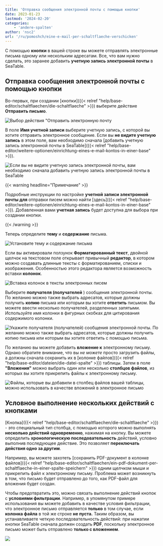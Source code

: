 ```yaml
---
title: 'Отправка сообщения электронной почты с помощью кнопки'
date: 2023-01-23
lastmod: '2024-02-20'
categories:
    - 'andere-spalten'
author: 'nsc2'
url: '/ru/pomoshch/eine-e-mail-per-schaltflaeche-verschicken'
---
```


С помощью **кнопки** в вашей строке вы можете отправлять электронные письма одному или нескольким адресатам. Все, что вам нужно сделать, это заранее добавить **учетную запись электронной почты** в SeaTable.

## Отправка сообщения электронной почты с помощью кнопки

Во-первых, при создании [кнопки]({{< relref "help/base-editor/schaltflaechen/die-schaltflaeche" >}}) выберите действие **Отправить письмо**.

![Выбор действия "Отправить электронную почту](images/send-email-action.png)

В поле **Имя учетной записи** выберите учетную запись, с которой вы хотите отправить электронное сообщение. Если вы **не видите учетную запись** в этом поле, вам необходимо сначала [добавить учетную запись электронной почты в SeaTable]({{< relref "help/base-editor/weitere-optionen/einrichtung-eines-e-mail-kontos-in-einer-base" >}}).

![Если вы не видите учетную запись электронной почты, вам необходимо сначала добавить учетную запись электронной почты в SeaTable](images/add-email-account.png)

{{< warning  headline="Примечание" >}}

Подробные инструкции по настройке **учетной записи электронной почты для** отправки писем можно найти [здесь]({{< relref "help/base-editor/weitere-optionen/einrichtung-eines-e-mail-kontos-in-einer-base" >}}). Добавленная вами **учетная запись** будет доступна для выбора при создании кнопки.

{{< /warning >}}

Теперь определите **тему** и **содержание** письма.

![Установите тему и содержание письма](images/subject-and-message.png)

Если вы активировали ползунок **Форматированный текст**, двойной щелчок на текстовом поле открывает привычный **редактор**, в котором можно создавать длинные тексты с форматированием, списки и изображения. Особенностью этого редактора является возможность вставки **колонок**.

![Вставка колонок в тексты электронных писем](images/Spalten-in-E-Mail-Texte-einfuegen.png)

Выберите **получателя (получателей** ) сообщения электронной почты. По желанию можно также выбрать адресатов, которые должны получить **копию** письма или которым вы хотите **ответить** письмом. Вы можете ввести несколько получателей, разделенных запятыми. Используйте имя колонки в фигурных скобках для цитирования содержимого колонки.

![Укажите получателя (получателей) сообщения электронной почты. По желанию можно также выбрать адресатов, которые должны получить копию письма или которым вы хотите ответить с помощью письма.](images/send-to-copy-to-reply-to.png)

По желанию вы можете добавить **вложение к** электронному письму. Однако обратите внимание, что вы _не можете_ просто загрузить файлы, а должны сначала сохранить их в [колонке файлов]({{< relref "help/base-editor/dateien/die-datei-spalte" >}}) таблицы. Затем в поле **"Вложения"** можно выбрать один или несколько **столбцов файлов**, из которых вы хотите прикрепить файлы к электронному письму.

![Файлы, которые вы добавили в столбец файлов вашей таблицы, можно использовать в качестве вложений в электронное письмо](images/file-001.png)

## Условное выполнение нескольких действий с кнопками

[Кнопка]({{< relref "help/base-editor/schaltflaechen/die-schaltflaeche" >}}) - это специальный тип столбца, с помощью которого можно выполнять **несколько действий одновременно**, нажимая на кнопку. Вы можете определить **хронологическую последовательность** действий, условно выполнив последующее действие. Это позволяет **переключать действия одно за другим**.

Например, вы можете захотеть [сохранить PDF-документ в колонке файлов]({{< relref "help/base-editor/schaltflaechen/ein-pdf-dokument-per-schaltflaeche-in-einer-spalte-speichern" >}}) одним щелчком мыши и прикрепить файл к электронному письму. Проблема может возникнуть в том, что письмо будет отправлено до того, как PDF-файл для вложения будет создан.

Чтобы предотвратить это, можно связать выполнение действий кнопок с **условиями фильтрации**. Например, в упомянутом примере использования вы можете добавить в качестве условия фильтрации, что электронное письмо отправляется **только** в том случае, если **колонка файла** в той же строке **не пуста.** Таким образом, вы устанавливаете четкую последовательность действий: при нажатии кнопки SeaTable сначала должен создать **PDF**, поскольку электронное письмо может быть отправлено **только с вложением**.

![](images/send-email-via-button-with-conditions-1.gif)
